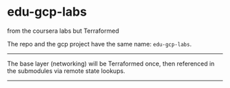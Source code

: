 # edu-gcp-labs
from the coursera labs but Terraformed

The repo and the gcp project have the same name: `edu-gcp-labs`.

---

The base layer (networking) will be Terraformed once, then referenced in the submodules via remote state lookups.

---

